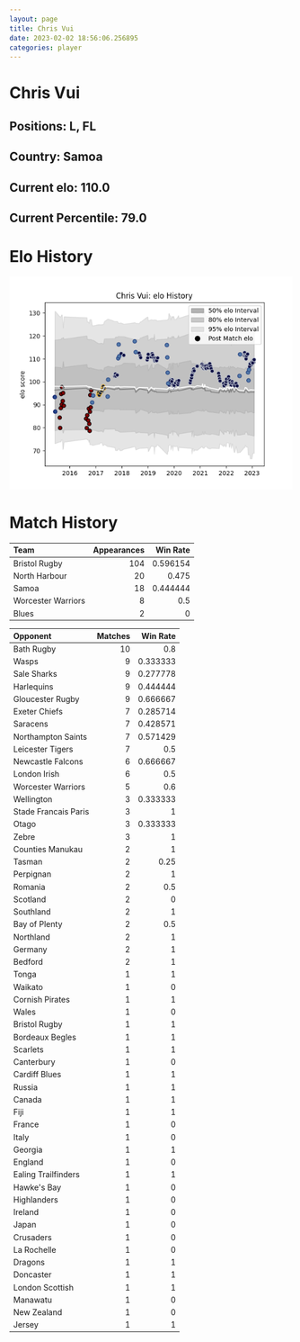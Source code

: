 ```yaml
---  
layout: page  
title: Chris Vui  
date: 2023-02-02 18:56:06.256895  
categories: player  
---
```

# Chris Vui

## Positions: L, FL

## Country: Samoa

## Current elo: 110.0

## Current Percentile: 79.0

# Elo History


![elo history](history_ChrisVui.png)
# Match History


| Team               |   Appearances |   Win Rate |
|:-------------------|--------------:|-----------:|
| Bristol Rugby      |           104 |   0.596154 |
| North Harbour      |            20 |   0.475    |
| Samoa              |            18 |   0.444444 |
| Worcester Warriors |             8 |   0.5      |
| Blues              |             2 |   0        |

| Opponent             |   Matches |   Win Rate |
|:---------------------|----------:|-----------:|
| Bath Rugby           |        10 |   0.8      |
| Wasps                |         9 |   0.333333 |
| Sale Sharks          |         9 |   0.277778 |
| Harlequins           |         9 |   0.444444 |
| Gloucester Rugby     |         9 |   0.666667 |
| Exeter Chiefs        |         7 |   0.285714 |
| Saracens             |         7 |   0.428571 |
| Northampton Saints   |         7 |   0.571429 |
| Leicester Tigers     |         7 |   0.5      |
| Newcastle Falcons    |         6 |   0.666667 |
| London Irish         |         6 |   0.5      |
| Worcester Warriors   |         5 |   0.6      |
| Wellington           |         3 |   0.333333 |
| Stade Francais Paris |         3 |   1        |
| Otago                |         3 |   0.333333 |
| Zebre                |         3 |   1        |
| Counties Manukau     |         2 |   1        |
| Tasman               |         2 |   0.25     |
| Perpignan            |         2 |   1        |
| Romania              |         2 |   0.5      |
| Scotland             |         2 |   0        |
| Southland            |         2 |   1        |
| Bay of Plenty        |         2 |   0.5      |
| Northland            |         2 |   1        |
| Germany              |         2 |   1        |
| Bedford              |         2 |   1        |
| Tonga                |         1 |   1        |
| Waikato              |         1 |   0        |
| Cornish Pirates      |         1 |   1        |
| Wales                |         1 |   0        |
| Bristol Rugby        |         1 |   1        |
| Bordeaux Begles      |         1 |   1        |
| Scarlets             |         1 |   1        |
| Canterbury           |         1 |   0        |
| Cardiff Blues        |         1 |   1        |
| Russia               |         1 |   1        |
| Canada               |         1 |   1        |
| Fiji                 |         1 |   1        |
| France               |         1 |   0        |
| Italy                |         1 |   0        |
| Georgia              |         1 |   1        |
| England              |         1 |   0        |
| Ealing Trailfinders  |         1 |   1        |
| Hawke's Bay          |         1 |   0        |
| Highlanders          |         1 |   0        |
| Ireland              |         1 |   0        |
| Japan                |         1 |   0        |
| Crusaders            |         1 |   0        |
| La Rochelle          |         1 |   0        |
| Dragons              |         1 |   1        |
| Doncaster            |         1 |   1        |
| London Scottish      |         1 |   1        |
| Manawatu             |         1 |   0        |
| New Zealand          |         1 |   0        |
| Jersey               |         1 |   1        |